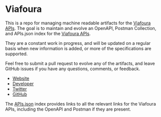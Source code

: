 # ViafouraThis is a repo for managing machine readable artifacts for the [Viafoura APIs](http://viafoura.com/). The goal is to maintain and evolve an OpenAPI, Postman Collection, and APIs.json index for the [Viafoura APIs](http://viafoura.com/).They are a constant work in progress, and will be updated on a regular basis when new information is added, or more of the specifications are supported.Feel free to submit a pull request to evolve any of the artifacts, and leave GitHub issues if you have any questions, comments, or feedback.- [Website](http://viafoura.com/)- [Developer](http://viafoura.com/)- [Twitter](https://twitter.com/viafoura)- [GitHub](https://github.com/viafoura)The [APIs.json](https://github.com/api-evangelist/viafoura/blob/master/apis.json) index provides links to all the relevant links for the Viafoura APIs, including the OpenAPI and Postman if they are present.